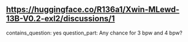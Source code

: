 ## https://huggingface.co/R136a1/Xwin-MLewd-13B-V0.2-exl2/discussions/1

contains_question: yes
question_part: Any chance for 3 bpw and 4 bpw?